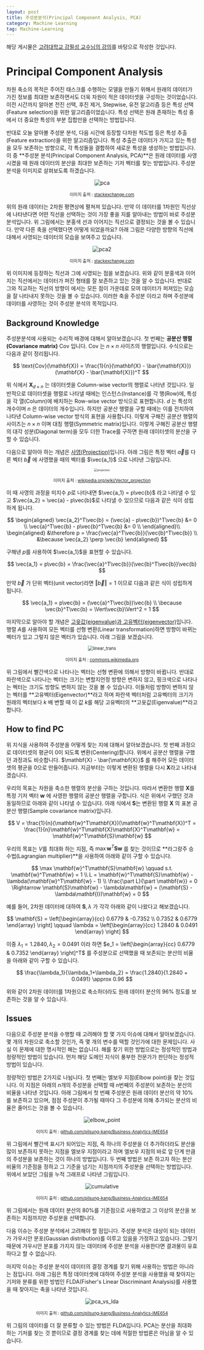 ```yaml
---
layout: post
title: 주성분분석(Principal Component Analysis, PCA)
category: Machine Learning
tag: Machine-Learning
---
```




해당 게시물은 [고려대학교 강필성 교수님의 강의](https://github.com/pilsung-kang/Business-Analytics-IME654-)를 바탕으로 작성한 것입니다.

# Principal Component Analysis

차원 축소의 목적은 주어진 태스크를 수행하는 모델을 만들기 위해서 원래의 데이터가 가진 정보를 최대한 보존하면서도 더욱 차원이 적은 데이터셋을 구성하는 것이었습니다. 이전 시간까지 알아본 전진 선택, 후진 제거, Stepwise, 유전 알고리즘 등은 특성 선택(Feature selection)을 위한 알고리즘이었습니다. 특성 선택은 원래 존재하는 특성 중에서 더 중요한 특성의 부분 집합만을 선택하는 방법입니다.

반대로 오늘 알아볼 주성분 분석, 다음 시간에 등장할 다차원 척도법 등은 특성 추출(Feature extraction)을 위한 알고리즘입니다. 특성 추출은 데이터가 가지고 있는 특성을 모두 보존하는 방향으로, 각 특성들을 결합하여 새로운 특성을 생성하는 방법입니다. 이 중 **주성분 분석(Principal Component Analysis, PCA)**은 원래 데이터를 사영시켰을 때 원래 데이터의 분산을 최대한 보존하는 기저 벡터를 찾는 방법입니다. 주성분분석을 이미지로 살펴보도록 하겠습니다.  



<p align="center"><img src="https://i.stack.imgur.com/lNHqt.gif" alt="pca"  /></p>

<p align="center" style="font-size:80%">이미지 출처 : <a href="https://stats.stackexchange.com/questions/2691/making-sense-of-principal-component-analysis-eigenvectors-eigenvalues">stackexchange.com</a></p>



위의 원래 데이터는 2차원 평면상에 펼쳐져 있습니다. 만약 이 데이터를 1차원인 직선상에 나타낸다면 어떤 직선을 선택하는 것이 가장 좋을 지를 알아내는 방법이 바로 주성분분석입니다. 위 그림에서는 분홍색 선과 이어지는 직선으로 결정되는 것을 볼 수 있습니다. 만약 다른 축을 선택했다면 어떻게 되었을까요? 아래 그림은 다양한 방향의 직선에 대해서 사영되는 데이터의 모습을 보여주고 있습니다.



<p align="center"><img src="https://i.stack.imgur.com/Q7HIP.gif" alt="pca2"  /></p>

<p align="center" style="font-size:80%">이미지 출처 : <a href="https://stats.stackexchange.com/questions/2691/making-sense-of-principal-component-analysis-eigenvectors-eigenvalues">stackexchange.com</a></p>



위 이미지에 등장하는 직선과 그에 사영되는 점을 보겠습니다. 위와 같이 분홍색과 이어지는 직선에서는 데이터가 퍼진 형태를 잘 보존하고 있는 것을 알 수 있습니다. 반대로 그와 직교하는 직선의 방향이 에서는 모든 점이 가운데로 모여 데이터가 퍼져있는 모습을 잘 나타내지 못하는 것을 볼 수 있습니다. 이러한 축을 주성분 이라고 하며 주성분에 데이터를 사영하는 것이 주성분 분석의 목적입니다.



## Background Knowledge

주성분분석에 사용되는 수리적 배경에 대해서 알아보겠습니다. 첫 번째는 **공분산 행렬(Covariance matrix)** $\text{Cov}$ 입니다. $\text{Cov}$ 는 $n \times n$ 사이즈의 행렬입니다. 수식으로는 다음과 같이 정리됩니다.



$$
\text{Cov}(\mathbf{X}) = \frac{1}{n}(\mathbf{X} - \bar{\mathbf{X}})(\mathbf{X} - \bar{\mathbf{X}})^T
$$



위 식에서 $\mathbf{X}_{d \times n}$ 는 데이터셋을 Column-wise vector의 행렬로 나타낸 것입니다. 일반적으로 데이터셋을 행렬로 나타낼 때에는 인스턴스(Instance)를 각 행(Row)에,  특성을 각 열(Column)에 배치하는 Row-wise vector 방식으로 표현합니다. $d$ 는 특성의 개수이며 $n$ 은 데이터의 개수입니다. 하지만 공분산 행렬을 구할 때에는 이를 전치하여 나타낸 Column-wise vector 방식의 표현을 사용합니다. 이렇게 구해진 공분산 행렬의 사이즈는 $n \times n$ 이며 대칭 행렬(Symmetric matrix)입니다. 이렇게 구해진 공분산 행렬의 대각 성분(Diagonal term)을 모두 더한 Trace를 구하면 원래 데이터셋의 분산을 구할 수 있습니다.

다음으로 알아야 하는 개념은 [사영(Projection)](https://yngie-c.github.io/linear%20algebra/2020/09/12/projection/)입니다. 아래 그림은 특정 벡터 $\vec{a}$를 다른 벡터 $\vec{b}$ 에 사영했을 때의 벡터를 $\vec{a_1}$ 으로 나타낸 그림입니다.

<p align="center"><img src="https://upload.wikimedia.org/wikipedia/commons/9/98/Projection_and_rejection.png" alt="projection" style="zoom:50%;" /></p>

<p align="center" style="font-size:80%">이미지 출처 : <a href="https://en.wikipedia.org/wiki/Vector_projection">wikipedia.org/wiki/Vector_projection</a></p>



이 때 사영의 과정을 미지수 $p$로 나타내면 $\vec{a_1} = p\vec{b}$ 라고 나타낼 수 있고 $\vec{a_2} = \vec{a} - p\vec{b}$로 나타낼 수 있으므로 다음과 같은 식이 성립하게 됩니다.


$$
\begin{aligned}
\vec{a_2}^T\vec{b} = (\vec{a} - p\vec{b})^T\vec{b} &= 0 \\
\vec{a}^T\vec{b} - p\vec{b}^T\vec{b} &= 0 \\
\end{aligned}\\
\begin{aligned}
&\therefore p = \frac{\vec{a}^T\vec{b}}{\vec{b}^T\vec{b}} \\
&\because \vec{a_2} \perp \vec{b}
\end{aligned}
$$


구해낸 $p$를 사용하여 $\vec{a_1}$을 표현할 수 있습니다.


$$
\vec{a_1} = p\vec{b} = \frac{\vec{a}^T\vec{b}}{\vec{b}^T\vec{b}}\vec{b}
$$


만약 $\vec{b}$ 가 단위 벡터(unit vector)라면 $\Vert\vec{b}\Vert = 1$ 이므로 다음과 같은 식이 성립하게 됩니다.


$$
\vec{a_1} = p\vec{b} = (\vec{a}^T\vec{b})\vec{b} \\
\because \vec{b}^T\vec{b} = \Vert\vec{b}\Vert^2 = 1
$$


마지막으로 알아야 할 개념은 [고윳값(eigenvalue)과 고유벡터(eigenvector)](https://yngie-c.github.io/linear%20algebra/2020/09/30/eigenvectors/)입니다. 행렬 $A$를 사용하여 모든 벡터를 선형 변환(Linear transformation)하면 방향이 바뀌는 벡터가 있고 그렇지 않은 벡터가 있습니다. 아래 그림을 보겠습니다.

<p align="center"><img src="https://upload.wikimedia.org/wikipedia/commons/a/ad/Eigenvectors-extended.gif" alt="linear_trans" style="zoom: 80%;" /></p>

<p align="center" style="font-size:80%">이미지 출처 : <a href="https://commons.wikimedia.org/wiki/File:Eigenvectors-extended.gif">commons.wikimedia.org</a></p>

위 그림에서 빨간색으로 나타나는 벡터는 선형 변환에 의해서 방향이 바뀝니다. 반대로 파란색으로 나타나는 벡터는 크기는 변할지언정 방향은 변하지 않고, 핑크색으로 나타나는 벡터는 크기도 방향도 변하지 않는 것을 볼 수 있습니다. 이들처럼 방향이 변하지 않는 벡터를 **고유벡터(Eigenvector)**라고 하며 파란색 벡터처럼 고유벡터의 크기가 원래의 벡터보다 $k$ 배 변할 때 이 값 $k$를 해당 고유벡터의 **고윳값(Eigenvalue)**라고 합니다.



## How to find PC

위 지식을 사용하여 주성분을 어떻게 찾는 지에 대해서 알아보겠습니다. 첫 번째 과정으로 데이터셋의 평균이 0이 되도록 변환(Centering)합니다. 위에서 공분산 행렬을 구했던 과정과도 비슷합니다. $\mathbf{X} - \bar{\mathbf{X}}$ 를 해주어 모든 데이터셋의 평균을 0으로 만들어줍니다. 지금부터는 이렇게 변환된 행렬을 다시 $\mathbf{X}$라고 나타내겠습니다.

우리의 목표는 차원을 축소한 행렬의 분산을 구하는 것입니다. 따라서 변환한 행렬 $\mathbf{X}$를 특정 기저 벡터 $\mathbf{w}$ 에 사영한 행렬의 공분산 행렬을 구합니다. 식은 위에서 구했던 것과 동일하므로 아래와 같이 나타낼 수 있습니다. 아래 식에서 $\mathbf{S}$는 변환된 행렬 $\mathbf{X}$ 의 표본 공분산 행렬(Sample covariance matrix)입니다.


$$
V = \frac{1}{n}(\mathbf{w}^T\mathbf{X})(\mathbf{w}^T\mathbf{X})^T = \frac{1}{n}\mathbf{w}^T\mathbf{X}\mathbf{X}^T\mathbf{w} = \mathbf{w}^T\mathbf{S}\mathbf{w}
$$


우리의 목표는 $V$를 최대화 하는 지점, 즉 $\max \mathbf{w}^T\mathbf{S}\mathbf{w}$ 를 찾는 것이므로 **라그랑주 승수법(Lagrangian multiplier)**을 사용하여 아래와 같이 구할 수 있습니다.


$$
\max \mathbf{w}^T\mathbf{S}\mathbf{w} \qquad s.t. \mathbf{w}^T\mathbf{w} = 1 \\
L = \mathbf{w}^T\mathbf{S}\mathbf{w} - \lambda(\mathbf{w}^T\mathbf{w} - 1) \\
\frac{\part L}{\part \mathbf{w}} = 0 \Rightarrow \mathbf{S}\mathbf{w} - \lambda\mathbf{w} = (\mathbf{S} - \lambda\mathbf{I})\mathbf{w} = 0
$$


예를 들어, 2차원 데이터에 대하여 $\mathbf{S}, \lambda$ 가 각각 아래와 같이 나왔다고 해보겠습니다.


$$
\mathbf{S} = \left[\begin{array}{cc} 0.6779 & -0.7352 \\ 0.7352 & 0.6779 \end{array} \right] \qquad \lambda = \left[\begin{array}{cc} 1.2840 & 0.0491 \end{array} \right]
$$


이중 $\lambda_1 = 1.2840, \lambda_2 = 0.0491$ 이라 하면 $e_1 = \left[\begin{array}{cc} 0.6779 & 0.7352 \end{array} \right]^T$ 를 주성분으로 선택했을 때 보존되는 분산의 비율을 아래와 같이 구할 수 있습니다.


$$
\frac{\lambda_1}{\lambda_1+\lambda_2} = \frac{1.2840}{1.2840 + 0.0491} \approx 0.96
$$


위와 같이 2차원 데이터를 1차원으로 축소하더라도 원래 데이터 분산의 96% 정도를 보존하는 것을 알 수 있습니다.

## Issues

다음으로 주성분 분석을 수행할 때 고려해야 할 몇 가지 이슈에 대해서 알아보겠습니다. 몇 개의 차원으로 축소할 것인가, 즉 몇 개의 변수를 택할 것인가에 대한 문제입니다. 사실 이 문제에 대한 명시적인 해는 없습니다. 해를 찾기 위한 방법으로는 정성적인 방법과 정량적인 방법이 있습니다. 먼저 해당 도메인 지식이 풍부한 전문가가 판단하는 정성적 방법이 있습니다.

정량적인 방법은 2가지로 나뉩니다. 첫 번째는 엘보우 지점(Elbow point)을 찾는 것입니다. 이 지점은 아래의 $n$개의 주성분을 선택할 때 $n$번째의 주성분이 보존하는 분산의 비율을 나타낸 것입니다. 아래 그림에서 첫 번째 주성분은 원래 데이터 분산의 약 10%를 보존하고 있으며, 점점 주성분이 추가될 때마다 그 주성분에 의해 추가되는 분산의 비율은 줄어드는 것을 볼 수 있습니다. 

<p align="center"><img src="https://user-images.githubusercontent.com/45377884/94834445-5af50f00-044b-11eb-8a79-3f1b2d2944b7.png" alt="elbow_point"  /></p>

<p align="center" style="font-size:80%">이미지 출처 : <a href="https://github.com/pilsung-kang/Business-Analytics-IME654-">github.com/pilsung-kang/Business-Analytics-IME654</a></p>

위 그림에서 빨간색 표시가 되어있는 지점, 즉 하나의 주성분을 더 추가하더라도 분산을 많이 보존하지 못하는 지점을 엘보우 지점이라고 하며 엘보우 지점의 바로 앞 단계 만큼의 주성분을 보존하는 것이 하나의 방법입니다. 두 번째 방법은 보존 하고자 하는 분산 비율의 기준점을 정하고 그 기준을 넘기는 지점까지의 주성분을 선택하는 방법입니다. 위에서 보았던 그림을 누적 그래프로 나타낸 그림입니다. 

<p align="center"><img src="https://user-images.githubusercontent.com/45377884/94836458-f8e9d900-044d-11eb-8441-5a81f8f75af3.png" alt="cumulative"  /></p>

<p align="center" style="font-size:80%">이미지 출처 : <a href="https://github.com/pilsung-kang/Business-Analytics-IME654-">github.com/pilsung-kang/Business-Analytics-IME654</a></p>

위 그림에서는 원래 데이터 분산의 80%를 기준점으로 사용하였고 그 이상의 분산을 보존하는 지점까지만 주성분을 선택합니다. 

다음 이슈는 주성분 분석에서 고려해야 할 점입니다. 주성분 분석은 대상이 되는 데이터가 가우시안 분포(Gaussian distribution)를 이루고 있음을 가정하고 있습니다. 그렇기 때문에 가우시안 분포를 가지지 않는 데이터에 주성분 분석을 사용한다면 결과물이 유효하다고 할 수 없습니다.

마지막 이슈는 주성분 분석이 데이터의 결정 경계를 찾기 위해 사용하는 방법은 아니라는 점입니다. 아래 그림은 특정 데이터셋에 대하여 주성분 분석을 사용했을 때 찾아지는 기저와 분류를 위한 방법인 FLDA(Fisher's Linear Discriminant Analysis)를 사용했을 때 찾아지는 축을 나타낸 것입니다.



<p align="center"><img src="https://user-images.githubusercontent.com/45377884/94838543-b675cb80-0450-11eb-9fa8-f513787144c4.PNG" alt="pca_vs_lda"  /></p>

<p align="center" style="font-size:80%">이미지 출처 : <a href="https://github.com/pilsung-kang/Business-Analytics-IME654-">github.com/pilsung-kang/Business-Analytics-IME654</a></p>

위 그림의 데이터를 더 잘 분류할 수 있는 방법은 FLDA입니다. PCA는 분산을 최대화 하는 기저를 찾는 것 뿐이므로 결정 경계를 찾는 데에 적절한 방법론은 아님을 알 수 있습니다.

